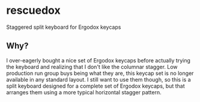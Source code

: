 # rescuedox
Staggered split keyboard for Ergodox keycaps

## Why?
I over-eagerly bought a nice set of Ergodox keycaps before actually trying the keyboard and realizing that I don't like the columnar stagger. Low production run group buys being what they are, this keycap set is no longer available in any standard layout. I still want to use them though, so this is a split keyboard designed for a complete set of Ergodox keycaps, but that arranges them using a more typical horizontal stagger pattern. 
